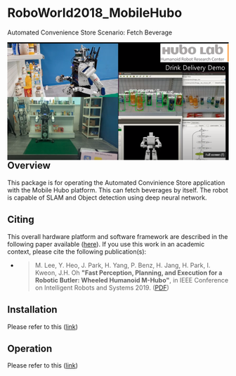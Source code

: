 # RoboWorld2018_MobileHubo
Automated Convenience Store Scenario: Fetch Beverage 

<a alt="Scenario video" href="https://youtu.be/xDmYLFKTHFk"><img src="/images/roboworld_scenario.png" align="left" width="900" ></a>

## Overview
This package is for operating the Automated Convinience Store application with the Mobile Hubo platform. This can fetch beverages by itself. The robot is capable of SLAM and Object detection using deep neural network. 


## Citing

This overall hardware platform and software framework are described in the following paper available ([here](https://doi.org/10.1109/IROS40897.2019.8968064)). If you use this work in an academic context, please cite the following publication(s):

* > M. Lee, Y. Heo, J. Park, H. Yang, P. Benz, H. Jang, H. Park, I. Kweon, J.H. Oh
  > **"Fast Perception, Planning, and Execution for a Robotic Butler: Wheeled Humanoid M-Hubo"**,
  > in IEEE Conference on Intelligent Robots and Systems 2019. ([PDF](https://arxiv.org/abs/2001.00356))

## Installation
Please refer to this ([link](http://www.kirobotics.com/w/index.php?title=Gogo:Proj_DevelopementOfCoreTechnology_Software_Install_Manual))

## Operation
Please refer to this ([link](http://www.kirobotics.com/w/index.php?title=Gogo:Proj_DevelopementOfCoreTechnology_Operation_Manual))
